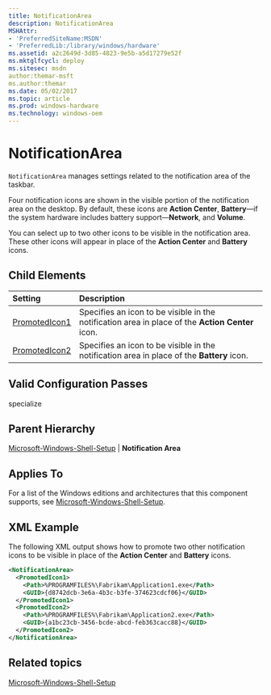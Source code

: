 ```yaml
---
title: NotificationArea
description: NotificationArea
MSHAttr:
- 'PreferredSiteName:MSDN'
- 'PreferredLib:/library/windows/hardware'
ms.assetid: a2c2649d-3d85-4823-9e5b-a5d17279e52f
ms.mktglfcycl: deploy
ms.sitesec: msdn
author:themar-msft
ms.author:themar
ms.date: 05/02/2017
ms.topic: article
ms.prod: windows-hardware
ms.technology: windows-oem
---
```

# NotificationArea

`NotificationArea` manages settings related to the notification area of the taskbar.

Four notification icons are shown in the visible portion of the notification area on the desktop. By default, these icons are **Action Center**, **Battery**—if the system hardware includes battery support—**Network**, and **Volume**.

You can select up to two other icons to be visible in the notification area. These other icons will appear in place of the **Action Center** and **Battery** icons.

## Child Elements

| Setting                 | Description                                                                           |
|:------------------------|:--------------------------------------------------------------------------------------|
| [PromotedIcon1](microsoft-windows-shell-setup-notificationarea-promotedicon1.md) | Specifies an icon to be visible in the notification area in place of the <strong>Action Center</strong> icon. |
| [PromotedIcon2](microsoft-windows-shell-setup-notificationarea-promotedicon2.md) | Specifies an icon to be visible in the notification area in place of the <strong>Battery</strong> icon. |

## Valid Configuration Passes

specialize

## Parent Hierarchy

[Microsoft-Windows-Shell-Setup](microsoft-windows-shell-setup.md) | **Notification Area**

## Applies To

For a list of the Windows editions and architectures that this component supports, see [Microsoft-Windows-Shell-Setup](microsoft-windows-shell-setup.md).

## XML Example

The following XML output shows how to promote two other notification icons to be visible in place of the **Action Center** and **Battery** icons.

```XML
<NotificationArea>
  <PromotedIcon1>
    <Path>%PROGRAMFILES%\Fabrikam\Application1.exe</Path>
    <GUID>{d8742dcb-3e6a-4b3c-b3fe-374623cdcf06}</GUID>
  </PromotedIcon1>
  <PromotedIcon2>
    <Path>%PROGRAMFILES%\Fabrikam\Application2.exe</Path>
    <GUID>{a1bc23cb-3456-bcde-abcd-feb363cacc88}</GUID>
  </PromotedIcon2>
</NotificationArea>
```

## Related topics

[Microsoft-Windows-Shell-Setup](microsoft-windows-shell-setup.md)

